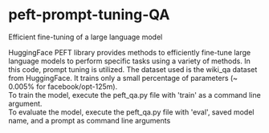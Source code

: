 # peft-prompt-tuning-QA
Efficient fine-tuning of a large language model

HuggingFace PEFT library provides methods to efficiently fine-tune large language models to perform specific tasks using a variety of methods. In this code, prompt tuning is utilized. The dataset used is the wiki_qa dataset from HuggingFace. It trains only a small percentage of parameters (~ 0.005% for facebook/opt-125m).<br>
To train the model, execute the peft_qa.py file with 'train' as a command line argument.<br>
To evaluate the model, execute the peft_qa.py file with 'eval', saved model name, and a prompt as command line arguments
